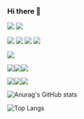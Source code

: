 ### Hi there 👋

<!--
**parkhoon01/parkhoon01** is a ✨ _special_ ✨ repository because its `README.md` (this file) appears on your GitHub profile.
Here are some ideas to get you started:
- 🔭 I’m currently working on ...
- 🌱 I’m currently learning ...
- 👯 I’m looking to collaborate on ...
- 🤔 I’m looking for help with ...
- 💬 Ask me about ...
- 📫 How to reach me: ...
- 😄 Pronouns: ...
- ⚡ Fun fact: ...
-->

  
  <img src="https://img.shields.io/badge/JAVA-007396?style=flat-square&logo=Java&logoColor=white"/></a>
  <img src="https://img.shields.io/badge/ORACLE-F80000?style=&logo=oracle&logoColor=white">

  <img src="https://img.shields.io/badge/HTML5-E34F26?style=flat&logo=html5&logoColor=white"/></a>
  <img src="https://img.shields.io/badge/CSS-1572B6?style=flat-square&logo=css3&logoColor=white"/></a>
  <img src="https://img.shields.io/badge/JAVASCRIPT-F7DF1E?style=flat-square&logo=javascript&logoColor=black">
  <img src="https://img.shields.io/badge/JQUERY-0769AD?style=flat-square&logo=jquery&logoColor=white">

  <img src="https://img.shields.io/badge/SPRING-6DB33F?style=flat-square&logo=spring&logoColor=white">
  
  <img src="https://img.shields.io/badge/GitHub-181717?style=flat-square&logo=GitHub&logoColor=white" /><img src="https://img.shields.io/badge/Slack-4A154B?style=flat-square&logo=Slack&logoColor=white" /><img src="https://img.shields.io/badge/Notion-000000?style=flat-square&logo=Notion&logoColor=white" />
  
  <img src="https://img.shields.io/badge/Visual%20Studio%20Code-007ACC?style=flat-square&logo=Visual%20Studio%20Code&logoColor=white" /><img src="https://img.shields.io/badge/Eclipse%20IDE-2C2255?style=flat-square&logo=Eclipse%20IDE&logoColor=white" /><img src="https://img.shields.io/badge/Visual%20Studio-5C2D91?style=flat-square&logo=Visual%20Studio&logoColor=white" /></br>
  
![Anurag's GitHub stats](https://github-readme-stats.vercel.app/api?username=kimtaemin27&show_icons=true&theme=dracula)

![Top Langs](https://github-readme-stats.vercel.app/api/top-langs/?username=kimtaemin27&langs_count=6&theme=tokyonight)
